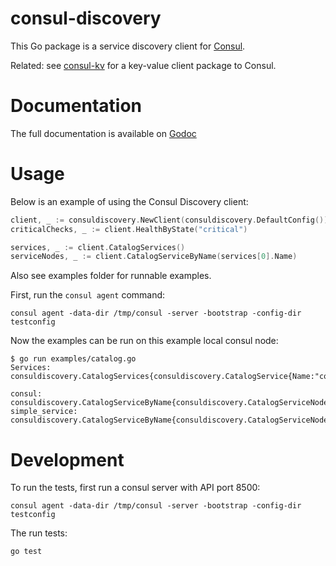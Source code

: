 consul-discovery
================

This Go package is a service discovery client for [Consul](http://www.consul.io).

Related: see [consul-kv](https://github.com/armon/consul-kv) for a key-value client package to Consul.

Documentation
=============

The full documentation is available on [Godoc](http://godoc.org/github.com/drnic/consul-discovery)

Usage
=====

Below is an example of using the Consul Discovery client:

```go
client, _ := consuldiscovery.NewClient(consuldiscovery.DefaultConfig())
criticalChecks, _ := client.HealthByState("critical")

services, _ := client.CatalogServices()
serviceNodes, _ := client.CatalogServiceByName(services[0].Name)
```

Also see examples folder for runnable examples.

First, run the `consul agent` command:

```
consul agent -data-dir /tmp/consul -server -bootstrap -config-dir testconfig
```

Now the examples can be run on this example local consul node:

```
$ go run examples/catalog.go
Services: consuldiscovery.CatalogServices{consuldiscovery.CatalogService{Name:"consul"...}

consul: consuldiscovery.CatalogServiceByName{consuldiscovery.CatalogServiceNode{Node:"drnic.local"...}
simple_service: consuldiscovery.CatalogServiceByName{consuldiscovery.CatalogServiceNode{Node:"drnic.local"...}
```

Development
===========

To run the tests, first run a consul server with API port 8500:

```
consul agent -data-dir /tmp/consul -server -bootstrap -config-dir testconfig
```

The run tests:

```
go test
```
